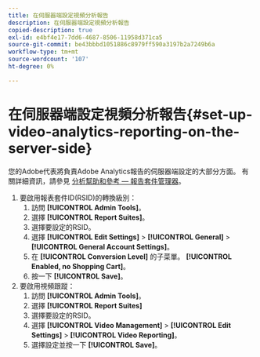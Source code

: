 ```yaml
---
title: 在伺服器端設定視頻分析報告
description: 在伺服器端設定視頻分析報告
copied-description: true
exl-id: e4bf4e17-7dd6-4687-8506-11958d371ca5
source-git-commit: be43bbbd1051886c8979ff590a3197b2a7249b6a
workflow-type: tm+mt
source-wordcount: '107'
ht-degree: 0%

---
```


# 在伺服器端設定視頻分析報告{#set-up-video-analytics-reporting-on-the-server-side}

您的Adobe代表將負責Adobe Analytics報告的伺服器端設定的大部分方面。 有關詳細資訊，請參見 [分析幫助和參考 — 報告套件管理器](https://microsite.omniture.com/t2/help/en_US/reference/#Report_Suite_Manager)。
1. 要啟用報表套件ID(RSID)的轉換級別：
   1. 訪問 **[!UICONTROL Admin Tools]**。
   1. 選擇 **[!UICONTROL Report Suites]**。
   1. 選擇要設定的RSID。
   1. 選擇 **[!UICONTROL Edit Settings]** > **[!UICONTROL General]** > **[!UICONTROL General Account Settings]**。
   1. 在 **[!UICONTROL Conversion Level]** 的子菜單。 **[!UICONTROL Enabled, no Shopping Cart]**。
   1. 按一下 **[!UICONTROL Save]**。
1. 要啟用視頻跟蹤：
   1. 訪問 **[!UICONTROL Admin Tools]**。
   1. 選擇 **[!UICONTROL Report Suites]**
   1. 選擇要設定的RSID。
   1. 選擇 **[!UICONTROL Video Management]** > **[!UICONTROL Edit Settings]** > **[!UICONTROL Video Reporting]**。
   1. 選擇設定並按一下 **[!UICONTROL Save]**。
